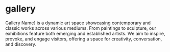 # gallery
Gallery Name] is a dynamic art space showcasing contemporary and classic works across various mediums. From paintings to sculpture, our exhibitions feature both emerging and established artists. We aim to inspire, provoke, and engage visitors, offering a space for creativity, conversation, and discovery.
